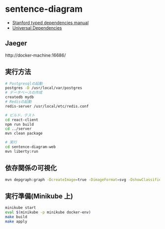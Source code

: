 # sentence-diagram

- [Stanford typed dependencies manual](https://nlp.stanford.edu/software/dependencies_manual.pdf)
- [Universal Dependencies](https://universaldependencies.org/u/dep/all.html)

## Jaeger

http://docker-machine:16686/

## 実行方法

```bash
# Postgresqlの起動
postgres -D /usr/local/var/postgres
# データベースの作成
createdb mydb
# Redisの起動
redis-server /usr/local/etc/redis.conf

# ビルド、テスト
cd react-client
npm run build
cd ../server
mvn clean package

# 実行
cd sentence-diagram-web
mvn liberty:run
```

## 依存関係の可視化

```bash
mvn depgraph:graph -DcreateImage=true -DimageFormat=svg -DshowClassifiers=true -DshowConflicts=true -DshowDuplicates=true -DshowGroupIds=true -DshowOptional=true -DshowVersions=true
```

## 実行準備(Minikube 上)

```bash
minikube start
eval $(minikube -p minikube docker-env)
make build
make apply
```
